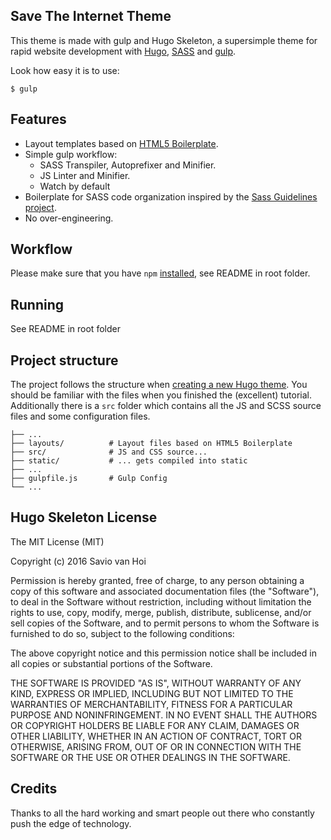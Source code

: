 ## Save The Internet Theme

 This theme is made with gulp and Hugo Skeleton, a supersimple theme for rapid website development with [Hugo](https://github.com/spf13/hugo), [SASS](http://sass-lang.com/) and [gulp](https://github.com/gulpjs/gulp).

 Look how easy it is to use:

 `$ gulp`

## Features
- Layout templates based on [HTML5 Boilerplate](https://github.com/h5bp/html5-boilerplate).
- Simple gulp workflow:
  - SASS Transpiler, Autoprefixer and Minifier.
  - JS Linter and Minifier.
  - Watch by default
- Boilerplate for SASS code organization inspired by the [Sass Guidelines project](http://sass-guidelin.es/#architecture).
- No over-engineering.

## Workflow
Please make sure that you have `npm` [installed](https://nodejs.org/en/download/), see README in root folder.


## Running
See README in root folder


## Project structure
The project follows the structure when [creating a new Hugo theme](http://gohugo.io/tutorials/creating-a-new-theme/). You should be familiar with the files when you finished the (excellent) tutorial. Additionally there is a `src` folder which contains all the JS and SCSS source files and some configuration files.

```
├── ...   
├── layouts/          # Layout files based on HTML5 Boilerplate
├── src/              # JS and CSS source...
├── static/           # ... gets compiled into static
├── ...    
├── gulpfile.js       # Gulp Config
└── ...
```

## Hugo Skeleton License
The MIT License (MIT)

Copyright (c) 2016 Savio van Hoi

Permission is hereby granted, free of charge, to any person obtaining a copy of
this software and associated documentation files (the "Software"), to deal in
the Software without restriction, including without limitation the rights to
use, copy, modify, merge, publish, distribute, sublicense, and/or sell copies of
the Software, and to permit persons to whom the Software is furnished to do so,
subject to the following conditions:

The above copyright notice and this permission notice shall be included in all
copies or substantial portions of the Software.

THE SOFTWARE IS PROVIDED "AS IS", WITHOUT WARRANTY OF ANY KIND, EXPRESS OR
IMPLIED, INCLUDING BUT NOT LIMITED TO THE WARRANTIES OF MERCHANTABILITY, FITNESS
FOR A PARTICULAR PURPOSE AND NONINFRINGEMENT. IN NO EVENT SHALL THE AUTHORS OR
COPYRIGHT HOLDERS BE LIABLE FOR ANY CLAIM, DAMAGES OR OTHER LIABILITY, WHETHER
IN AN ACTION OF CONTRACT, TORT OR OTHERWISE, ARISING FROM, OUT OF OR IN
CONNECTION WITH THE SOFTWARE OR THE USE OR OTHER DEALINGS IN THE SOFTWARE.

## Credits
Thanks to all the hard working and smart people out there who constantly push the edge of technology.
